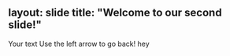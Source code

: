 layout: slide
title: "Welcome to our second slide!"
---
Your text
Use the left arrow to go back!
hey
